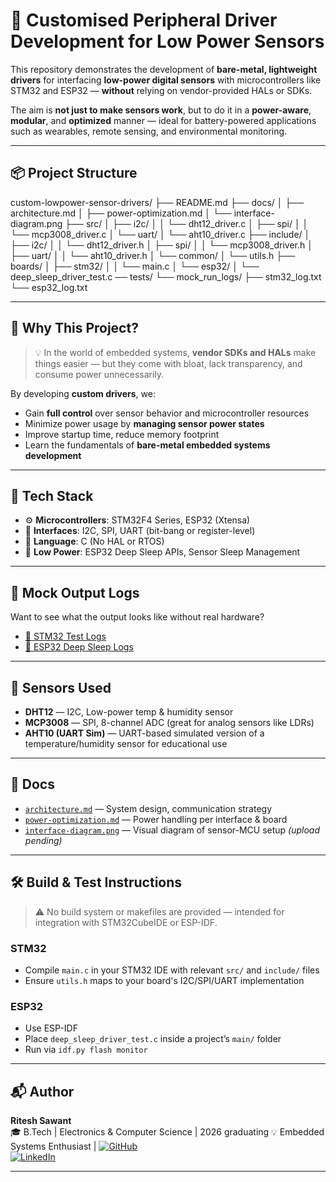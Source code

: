# 🔌 Customised Peripheral Driver Development for Low Power Sensors

This repository demonstrates the development of **bare-metal, lightweight drivers** for interfacing **low-power digital sensors** with microcontrollers like STM32 and ESP32 — **without** relying on vendor-provided HALs or SDKs.

The aim is **not just to make sensors work**, but to do it in a **power-aware**, **modular**, and **optimized** manner — ideal for battery-powered applications such as wearables, remote sensing, and environmental monitoring.

---

## 📦 Project Structure

custom-lowpower-sensor-drivers/
├── README.md
├── docs/
│ ├── architecture.md
│ ├── power-optimization.md
│ └── interface-diagram.png
├── src/
│ ├── i2c/
│ │ └── dht12_driver.c
│ ├── spi/
│ │ └── mcp3008_driver.c
│ └── uart/
│ └── aht10_driver.c
├── include/
│ ├── i2c/
│ │ └── dht12_driver.h
│ ├── spi/
│ │ └── mcp3008_driver.h
│ ├── uart/
│ │ └── aht10_driver.h
│ └── common/
│ └── utils.h
├── boards/
│ ├── stm32/
│ │ └── main.c
│ └── esp32/
│ └── deep_sleep_driver_test.c
── tests/
└── mock_run_logs/
├── stm32_log.txt
└── esp32_log.txt

---

## 🎯 Why This Project?

> 💡 In the world of embedded systems, **vendor SDKs and HALs** make things easier — but they come with bloat, lack transparency, and consume power unnecessarily.

By developing **custom drivers**, we:
- Gain **full control** over sensor behavior and microcontroller resources
- Minimize power usage by **managing sensor power states**
- Improve startup time, reduce memory footprint
- Learn the fundamentals of **bare-metal embedded systems development**

---

## 🧰 Tech Stack

- ⚙️ **Microcontrollers**: STM32F4 Series, ESP32 (Xtensa)
- 💾 **Interfaces**: I2C, SPI, UART (bit-bang or register-level)
- 🧠 **Language**: C (No HAL or RTOS)
- 🔋 **Low Power**: ESP32 Deep Sleep APIs, Sensor Sleep Management

---

## 🧪 Mock Output Logs

Want to see what the output looks like without real hardware?

- [📄 STM32 Test Logs](tests/mock_run_logs/stm32_log.txt)
- [📄 ESP32 Deep Sleep Logs](tests/mock_run_logs/esp32_log.txt)

---

## 🧱 Sensors Used

- **DHT12** — I2C, Low-power temp & humidity sensor
- **MCP3008** — SPI, 8-channel ADC (great for analog sensors like LDRs)
- **AHT10 (UART Sim)** — UART-based simulated version of a temperature/humidity sensor for educational use

---

## 📁 Docs

- [`architecture.md`](docs/architecture.md) — System design, communication strategy
- [`power-optimization.md`](docs/power-optimization.md) — Power handling per interface & board
- [`interface-diagram.png`](docs/interface-diagram.png) — Visual diagram of sensor-MCU setup *(upload pending)*

---

## 🛠️ Build & Test Instructions

> ⚠️ No build system or makefiles are provided — intended for integration with STM32CubeIDE or ESP-IDF.

### STM32
- Compile `main.c` in your STM32 IDE with relevant `src/` and `include/` files
- Ensure `utils.h` maps to your board's I2C/SPI/UART implementation

### ESP32
- Use ESP-IDF
- Place `deep_sleep_driver_test.c` inside a project’s `main/` folder
- Run via `idf.py flash monitor`

---

## 📬 Author

**Ritesh Sawant**  
🎓 B.Tech | Electronics & Computer Science | 2026  graduating 
💡 Embedded Systems Enthusiast | 
[![GitHub](https://img.shields.io/badge/GitHub-%2312100E.svg?style=for-the-badge&logo=github&logoColor=white)](https://github.com/riteshsawant21)  
[![LinkedIn](https://img.shields.io/badge/LinkedIn-%230077B5.svg?style=for-the-badge&logo=linkedin&logoColor=white)](https://linkedin.com/in/ritesh-sawant21)

---

